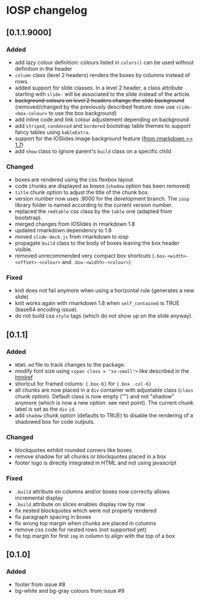 # IOSP changelog

## [0.1.1.9000]

### Added

* add lazy colour definition: colours listed in `colors()` can be used without definition in the header
* `column` class (level 2 headers) renders the boxes by columns instead of rows.
* added support for slide classes. In a level 2 header, a class attribute starting with `slide-` will be associated to the slide instead of the article.
* ~~background colours on level 2 headers change the slide background~~ (removed/changed by the previously described feature: now use `slide-<box-colour>` to use the box background)
* add inline code and link colour adjustement depending on background
* add `striped`, `condensed` and `bordered` bootstrap table themes to support fancy tables using `kableExtra`.
* support for the IOSlides image background feature ([from rmarkdown >= 1.7](https://github.com/rstudio/rmarkdown/pull/687))
* add `show` class to ignore parent's `build` class on a specific child

### Changed

* boxes are rendered using the css flexbox layout
* code chunks are displayed as boxes (`shadow` option has been removed)
* `title` chunk option to adjust the title of the chunk box.
* version number now uses .9000 for the development branch. The `iosp` library folder is named according to the current version number.
* replaced the `rmdtable` css class by the `table` one (adapted from bootstrap).
* merged changes from IOSlides in rmarkdown 1.8
* updated rmarkdown dependency to 1.8
* moved `slide-deck.js` from rmarkdown to iosp
* propagate `build` class to the body of boxes leaving the box header visible.
* removed unrecommended very compact box shortcuts (`.box-<width>-<offset>-<colour>` and `.box-<width>-<colour>`)

### Fixed

* knit does not fail anymore when using a horizontal rule (generates a new slide)
* knit works again with rmarkdown 1.8 when `self_contained` is TRUE (base64 encoding issue).
* do not build css `style` tags (which do not show up on the slide anyway).

## [0.1.1]

### Added

* `NEWS.md` file to track changes to the package.
* modify font size using `<span class = "xx-small">` like described in the [htmlref](http://www.htmlref.com/examples/chapter10/font_properties_src.html)
* shortcut for framed colums: `{.box-6}` for `{.box .col-6}`
* all chunks are now placed in a `div` container with adjustable class (`class` chunk option). Default class is now empty ("") and not "shadow" anymore (which is now a new option: see next point). The current chunk label is set as the `div` `id`.
* add `shadow` chunk option (defaults to TRUE) to disable the rendering of a shadowed box for code outputs.

### Changed

* blockquotes exhibit rounded corners like boxes
* remove shadow for all chunks or blockquotes placed in a box
* footer logo is directly integrated in HTML and not using javascript

### Fixed

* `.build` attribute on columns and/or boxes now correctly allows incremental display
* `.build` attribute on slices enables display row by row
* fix nested blockquotes which were not properly rendered
* fix paragraph spacing in boxes
* fix wrong top margin when chunks are placed in columns
* remove css code for nested rows (not supported yet)
* fix top margin for first `img` in column to align with the top of a box

## [0.1.0]

### Added

* footer from issue #8
* bg-white and bg-gray colours from issue #9


